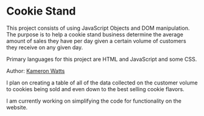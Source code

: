 
# Cookie Stand


This project consists of using JavaScript Objects and DOM manipulation. The purpose is to help a cookie stand business determine the average amount of sales they have per day given a certain volume of customers they receive on any given day.



Primary languages for this project are HTML and JavaScript and some CSS.

Author: [Kameron Watts](https://github.com/KamWatts)

I plan on creating a table of all of the data collected on the customer volume to cookies being sold and even down to the best selling cookie flavors. 

I am currently working on simplifying the code for functionality on the website.
